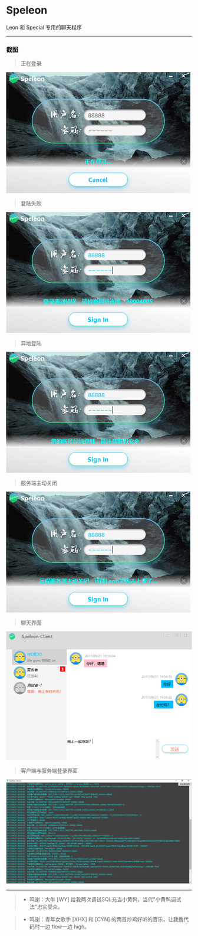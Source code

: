 # Speleon
Leon 和 Special 专用的聊天程序

---

### 截图

>正在登录

![image](./Build/SIGNIN.jpg)

>登陆失败

![image](./Build/SIGNINUNSUCCESSFULLY.jpg)

>异地登陆

![image](./Build/ANOTHORSIGNIN.jpg)

>服务端主动关闭

![image](./Build/SERVERSHUTDOWN.jpg)

>聊天界面

![image](./Build/ChatForm.png)

>客户端与服务端登录界面

![image](./Build/截图.jpg)


---
>* 鸣谢：大牛 [WY] 给我两次调试SQL充当小黄鸭，当代"小黄鸭调试法"忠实受众。

>* 鸣谢：青年女歌手 [XHX] 和 [CYN] 的两首炒鸡好听的音乐，让我撸代码时一边 flow一边 high。
